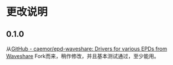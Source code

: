 # 更改说明

## 0.1.0

从[GitHub - caemor/epd-waveshare: Drivers for various EPDs from Waveshare](https://github.com/caemor/epd-waveshare) Fork而来，稍作修改，并且基本测试通过，至少能用。

